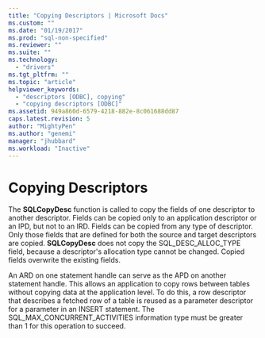 ```yaml
---
title: "Copying Descriptors | Microsoft Docs"
ms.custom: ""
ms.date: "01/19/2017"
ms.prod: "sql-non-specified"
ms.reviewer: ""
ms.suite: ""
ms.technology: 
  - "drivers"
ms.tgt_pltfrm: ""
ms.topic: "article"
helpviewer_keywords: 
  - "descriptors [ODBC], copying"
  - "copying descriptors [ODBC]"
ms.assetid: 949a860d-6579-4218-882e-8c061688dd87
caps.latest.revision: 5
author: "MightyPen"
ms.author: "genemi"
manager: "jhubbard"
ms.workload: "Inactive"
---
```

# Copying Descriptors
The **SQLCopyDesc** function is called to copy the fields of one descriptor to another descriptor. Fields can be copied only to an application descriptor or an IPD, but not to an IRD. Fields can be copied from any type of descriptor. Only those fields that are defined for both the source and target descriptors are copied. **SQLCopyDesc** does not copy the SQL_DESC_ALLOC_TYPE field, because a descriptor's allocation type cannot be changed. Copied fields overwrite the existing fields.  
  
 An ARD on one statement handle can serve as the APD on another statement handle. This allows an application to copy rows between tables without copying data at the application level. To do this, a row descriptor that describes a fetched row of a table is reused as a parameter descriptor for a parameter in an INSERT statement. The SQL_MAX_CONCURRENT_ACTIVITIES information type must be greater than 1 for this operation to succeed.
